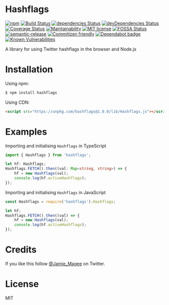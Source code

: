 # Hashflags

[![npm](https://img.shields.io/npm/v/hashflags.svg)](https://www.npmjs.com/package/hashflags)
[![Build Status](https://travis-ci.org/JamieMagee/hashflags-node.svg?branch=master)](https://travis-ci.org/JamieMagee/hashflags-node)
[![dependencies Status](https://david-dm.org/JamieMagee/hashflags-node/status.svg)](https://david-dm.org/JamieMagee/hashflags-node)
[![devDependencies Status](https://david-dm.org/JamieMagee/hashflags-node/dev-status.svg)](https://david-dm.org/JamieMagee/hashflags-node?type=dev)
[![Coverage Status](https://coveralls.io/repos/github/JamieMagee/hashflags-node/badge.svg?branch=master)](https://coveralls.io/github/JamieMagee/hashflags-node?branch=master)
[![Maintainability](https://api.codeclimate.com/v1/badges/0612b5ce530451c5e520/maintainability)](https://codeclimate.com/github/JamieMagee/hashflags-node/maintainability)
[![MIT license](http://img.shields.io/badge/license-MIT-blue.svg)](http://opensource.org/licenses/MIT)
[![FOSSA Status](https://app.fossa.io/api/projects/git%2Bgithub.com%2FJamieMagee%2Fhashflags-node.svg?type=shield)](https://app.fossa.io/projects/git%2Bgithub.com%2FJamieMagee%2Fhashflags-node?ref=badge_shield)
[![semantic-release](https://img.shields.io/badge/%20%20%F0%9F%93%A6%F0%9F%9A%80-semantic--release-e10079.svg)](https://github.com/semantic-release/semantic-release)
[![Commitizen friendly](https://img.shields.io/badge/commitizen-friendly-brightgreen.svg)](http://commitizen.github.io/cz-cli/)
[![Dependabot badge](https://img.shields.io/badge/Dependabot-enabled-blue.svg)](https://dependabot.com/)
[![Known Vulnerabilities](https://snyk.io/test/github/jamiemagee/hashflags-node/badge.svg?targetFile=package.json)](https://snyk.io/test/github/jamiemagee/hashflags-node?targetFile=package.json)

A library for using Twitter hashflags in the browser and Node.js

# Installation

Using npm:

```sh
$ npm install hashflags
```

Using CDN:

```HTML
<script src="https://unpkg.com/hashflags@1.0.0/lib/Hashflags.js"></script>
```

# Examples

Importing and initialising `Hashflags` in TypeScript

```ts
import { Hashflags } from 'hashflags';

let hf: Hashflags;
Hashflags.FETCH().then((val: Map<string, string>) => {
    hf = new Hashflags(val);
    console.log(hf.activeHashflags);
});
```

Importing and initialising `Hashflags` in JavaScript

```js
const Hashflags = require('hashflags').Hashflags;

let hf;
Hashflags.FETCH().then((val) => {
    hf = new Hashflags(val);
    console.log(hf.activeHashflags);
});
```

# Credits

If you like this follow [@Jamie_Magee](https://twitter.com/Jamie_Magee) on Twitter.

# License

MIT